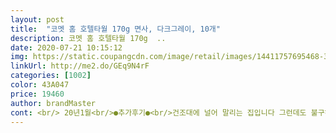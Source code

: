 ```yaml
---
layout: post 
title:  "코멧 홈 호텔타월 170g 면사, 다크그레이, 10개" 
description: 코멧 홈 호텔타월 170g  ..
date: 2020-07-21 10:15:12 
img: https://static.coupangcdn.com/image/retail/images/14411757695468-3b0e0161-4f4e-49a1-9946-b32a957acc6e.jpg 
linkUrl: http://me2.do/GEq9N4rF 
categories: [1002] 
color: 43A047 
price: 19460 
author: brandMaster 
cont: <br/> 20년1월<br/>●추가후기●<br/>건조대에 널어 말리는 집입니다 그런데도 불구하고 기존 쓰던수건하고 똑같이 유연제 썼는데 유독 여기수건만 부드럽네요<br/>고생한 보람이 있는 구매였어요<br/>그이후로는 잘쓰고 잇츰<br/>그후로 여전히 일반세탁코스로 2시간씩 팍팍 돌리고 아주잘 쓰고있습니다 수건이 두꺼워 왼만한 물기는 다닦여져 뽀송합니다 그리고 지금까지 몇번을 돌렸는데 아직도 부드럽네요 건조기 쓰는집 아니구요<br/>넘나 좋아요<br/>늘 쿠팡에서 구입하면<br/>단지 세탁두번만에 먼지 보푸라기가 전체적으로<br/>또 사고싶은데 첫세탁전 몇번털고 돌려야하나 또 쌩노동을 해야하는건 아닌지 두려운건 나뿐만 인가요?ㅜㅜ<br/>많이 올라와서 털어도 떨어지지않아 돌돌이로 싹 찍어냄<br/>먼지는 먼지대로 묻고 이래저래 ... <br/><br/>물건받자마자 새수건만 따로돌렸는데 돌리는김에 집에 쓰던수건3장도 같이돌렸더니 먼지로 덕지덕지ㅜㅜ<br/>보들보들한 호텔타월<br/>뻣뻣하거나 새것자체가 흡수가 안될까바 걱정햇지만<br/> 
---
```

 